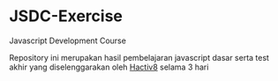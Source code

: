 # JSDC-Exercise
Javascript Development Course

Repository ini merupakan hasil pembelajaran javascript dasar serta test akhir yang diselenggarakan oleh [Hactiv8](https://hacktiv8.com/) selama 3 hari
